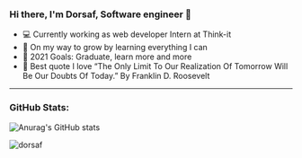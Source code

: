 ### Hi there, I'm Dorsaf, Software engineer 👋

- 💻 Currently working as web developer Intern at Think-it
- 🌱 On my way to grow by learning everything I can
- :dart: 2021 Goals: Graduate, learn more and more
- :100: Best quote I love “The Only Limit To Our Realization Of Tomorrow Will Be Our Doubts Of Today.” By Franklin D. Roosevelt

---

### GitHub Stats:

![Anurag's GitHub stats](https://github-readme-stats.vercel.app/api?username=dorsaffer&show_icons=true&theme=dracula)

<img align="center" src="https://github-readme-stats.vercel.app/api?username=dorsaffer&show_icons=true&theme=dracula&count_private=false&include_all_commits=true" alt="dorsaf" />


